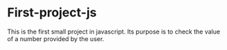 # First-project-js
This is the first small project in javascript.
Its purpose is to check the value of a number provided by the user.
